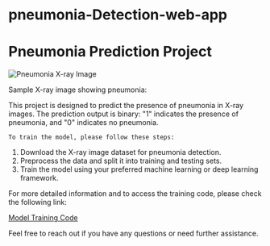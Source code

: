 # pneumonia-Detection-web-app
<!DOCTYPE html>
<html>
<head>
    <title>Pneumonia Prediction Project</title>
</head>
<body>

<h1>Pneumonia Prediction Project</h1>

<img src="Screenshot 2023-10-27 at 4.03.41 PM.png" alt="Pneumonia X-ray Image">
<p>Sample X-ray image showing pneumonia:</p>

<p>
    This project is designed to predict the presence of pneumonia in X-ray images. The prediction output is binary: "1" indicates the presence of pneumonia, and "0" indicates no pneumonia.

    To train the model, please follow these steps:
</p>

<ol>
    <li>Download the X-ray image dataset for pneumonia detection.</li>
    <li>Preprocess the data and split it into training and testing sets.</li>
    <li>Train the model using your preferred machine learning or deep learning framework.</li>
</ol>

<p>For more detailed information and to access the training code, please check the following link:</p>

<a href="https://github.com/niteshydv01/Chextray">Model Training Code</a>

<p>Feel free to reach out if you have any questions or need further assistance.</p>

</body>
</html>
